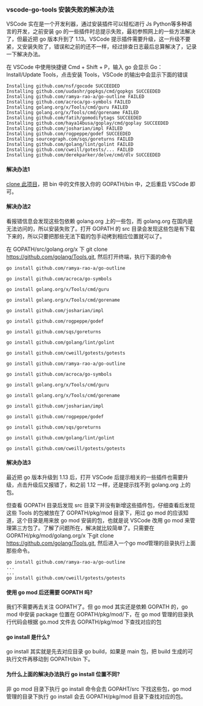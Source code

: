 ### vscode-go-tools 安装失败的解决办法
VSCode 实在是一个开发利器，通过安装插件可以轻松进行 Js Python等多种语言的开发，之前安装 go 的一些插件时总提示失败，最初参照网上的一些方法解决了，但最近把 go 版本升到了 1.13。VSCode 提示插件需要升级，这一升级不要紧，又安装失败了，错误和之前的还不一样，经过排查日志最后总算解决了，记录一下解决办法。

在 VSCode 中使用快捷键 Cmd + Shift + P，输入 go 会显示 Go：Install/Update Tools，点击安装 Tools，VSCode 的输出中会显示下面的错误
```
Installing github.com/nsf/gocode SUCCEEDED
Installing github.com/uudashr/gopkgs/cmd/gopkgs SUCCEEDED
Installing github.com/ramya-rao-a/go-outline FAILED
Installing github.com/acroca/go-symbols FAILED
Installing golang.org/x/Tools/cmd/guru FAILED
Installing golang.org/x/Tools/cmd/gorename FAILED
Installing github.com/fatih/gomodifytags SUCCEEDED
Installing github.com/haya14busa/goplay/cmd/goplay SUCCEEDED
Installing github.com/josharian/impl FAILED
Installing github.com/rogpeppe/godef SUCCEEDED
Installing sourcegraph.com/sqs/goreturns FAILED
Installing github.com/golang/lint/golint FAILED
Installing github.com/cweill/gotests/... FAILED
Installing github.com/derekparker/delve/cmd/dlv SUCCEEDED
```
#### 解决办法1
[clone 此项目](https://github.com/znvy/VSCode-go-Tools.git)，把 bin 中的文件放入你的 GOPATH/bin 中，之后重启 VSCode 即可。

#### 解决办法2
看报错信息会发现这些包依赖 golang.org 上的一些包，而 golang.org 在国内是无法访问的，所以安装失败了。打开 GOPATH 的 src 目录会发现这些包是有下载下来的，所以只要把那些无法下载的包手动拷到相应位置就可以了。

在 GOPATH/src/golang.org/x 下 git clone https://github.com/golang/Tools.git, 然后打开终端，执行下面的命令

```
go install github.com/ramya-rao-a/go-outline

go install github.com/acroca/go-symbols

go install golang.org/x/Tools/cmd/guru

go install golang.org/x/Tools/cmd/gorename

go install github.com/josharian/impl

go install github.com/rogpeppe/godef

go install github.com/sqs/goreturns

go install github.com/golang/lint/golint

go install github.com/cweill/gotests/gotests

go install github.com/ramya-rao-a/go-outline

go install github.com/acroca/go-symbols

go install golang.org/x/Tools/cmd/guru

go install golang.org/x/Tools/cmd/gorename

go install github.com/josharian/impl

go install github.com/rogpeppe/godef

go install github.com/sqs/goreturns

go install github.com/golang/lint/golint

go install github.com/cweill/gotests/gotests
```
#### 解决办法3
最近把 go 版本升级到 1.13 后，打开 VSCode 后提示相关的一些插件也需要升级，点击升级后又报错了，和之前 1.12 一样，还是提示找不到 golang.org 上的包。

但查看 GOPATH 目录后发现 src 目录下并没有新增这些插件包，仔细查看后发现这些 Tools 的包被放在了 GOPATH/pkg/mod 目录下，用过 go mod 的应该知道，这个目录是用来放 go mod 安装的包，也就是说 VSCode 改用 go mod 来管理第三方包了。了解了问题所在，解决就比较简单了。只需要在 GOPATH/pkg/mod/golang.org/x 下git clone https://github.com/golang/Tools.git, 然后进入一个go mod管理的目录执行上面那些命令。
```
go install github.com/ramya-rao-a/go-outline
...
...
go install github.com/cweill/gotests/gotests
```

#### 使用 go mod 后还需要 GOPATH 吗?
我们不需要再去关注 GOPATH了。但 go mod 其实还是依赖 GOPATH 的，go mod 中安装 package 位置在 GOPATH/pkg/mod/下，在 go mod 管理的目录执行代码会根据 go.mod 文件去 GOPATH/pkg/mod 下查找对应的包

#### go install 是什么?
go install 其实就是先去对应目录 go build，如果是 main 包，把 build 生成的可执行文件再移动到 GOPATH/bin 下。

#### 为什么上面的解决办法执行 go install 位置不同?
非 go mod 目录下执行 go install 命令会去 GOPAHT/src 下找这些包，go mod 管理的目录下执行 go install 会去 GOPATH/pkg/mod 目录下查找对应的包。
